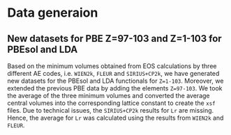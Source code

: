 # Data generaion

## New datasets for PBE Z=97-103 and Z=1-103 for PBEsol and LDA
Based on the minimum volumes obtained from EOS calculations by three different AE codes, i.e. `WIEN2k`, `FLEUR` and `SIRIUS+CP2k`, we have generated new datasets for the PBEsol and LDA functionals for `Z=1-103`. Moreover, we extended the previous PBE data by adding the elements `Z=97-103`.
We took the average of the three minimum volumes and converted the average central volumes into the corresponding lattice constant to create the `xsf` files. 
Due to technical issues, the `SIRIUS+CP2k` results for `Lr` are missing. Hence, the average for `Lr` was calculated using the results from `WIEN2k` and `FLEUR`.